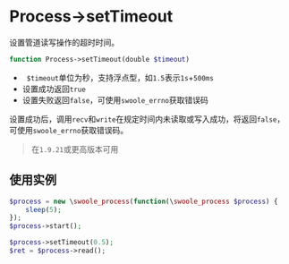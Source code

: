# Process->setTimeout

设置管道读写操作的超时时间。
```php
function Process->setTimeout(double $timeout)
```
* ` $timeout`单位为秒，支持浮点型，如`1.5`表示`1s`+`500ms`
* 设置成功返回`true`
* 设置失败返回`false`，可使用`swoole_errno`获取错误码

设置成功后，调用`recv`和`write`在规定时间内未读取或写入成功，将返回`false`，可使用`swoole_errno`获取错误码。

> 在`1.9.21`或更高版本可用  

使用实例
----
```php
$process = new \swoole_process(function(\swoole_process $process) {
    sleep(5);
});
$process->start();

$process->setTimeout(0.5);
$ret = $process->read();
```